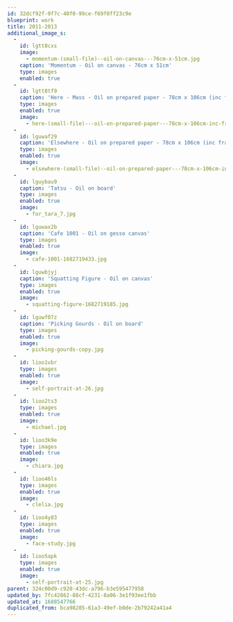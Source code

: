 ```yaml
---
id: 32dcf92f-9f7c-40f0-99ce-f69f0ff23c9e
blueprint: work
title: 2011-2013
additional_image_s:
  -
    id: lgtt8cxs
    image:
      - momentum-(small-file)--oil-on-canvas---76cm-x-51cm.jpg
    caption: 'Momentum - Oil on canvas - 76cm x 51cm'
    type: images
    enabled: true
  -
    id: lgtt8tf9
    caption: 'Here - Mass - Oil on prepared paper - 78cm x 106cm (inc frame)'
    type: images
    enabled: true
    image:
      - here-(small-file)---oil-on-prepared-paper---78cm-x-106cm-inc-frame.jpg
  -
    id: lguwaf29
    caption: 'Elsewhere - Oil on prepared paper - 78cm x 106cm (inc frame)'
    type: images
    enabled: true
    image:
      - elsewhere-(small-file)--oil-on-prepared-paper---78cm-x-106cm-inc-frame.jpg
  -
    id: lguybau9
    caption: 'Tatsu - Oil on board'
    type: images
    enabled: true
    image:
      - for_tara_7.jpg
  -
    id: lguwax2b
    caption: 'Cafe 1001 - Oil on gesso canvas'
    type: images
    enabled: true
    image:
      - cafe-1001-1682719433.jpg
  -
    id: lguwbjyj
    caption: 'Squatting Figure - Oil on canvas'
    type: images
    enabled: true
    image:
      - squatting-figure-1682719185.jpg
  -
    id: lguwf07z
    caption: 'Picking Gourds - Oil on board'
    type: images
    enabled: true
    image:
      - picking-gourds-copy.jpg
  -
    id: lioo1vbr
    type: images
    enabled: true
    image:
      - self-portrait-at-26.jpg
  -
    id: lioo2ts3
    type: images
    enabled: true
    image:
      - michael.jpg
  -
    id: lioo3k9e
    type: images
    enabled: true
    image:
      - chiara.jpg
  -
    id: lioo46ls
    type: images
    enabled: true
    image:
      - clelia.jpg
  -
    id: lioo4y83
    type: images
    enabled: true
    image:
      - face-study.jpg
  -
    id: lioo5apk
    type: images
    enabled: true
    image:
      - self-portrait-at-25.jpg
parent: 324c00d9-c920-43dc-a796-b3e595477958
updated_by: 7fc42862-88cf-4231-8a06-3e1f93ee1fbb
updated_at: 1688547766
duplicated_from: bca98285-61a3-49ef-b0de-2b79242a41a4
---
```


